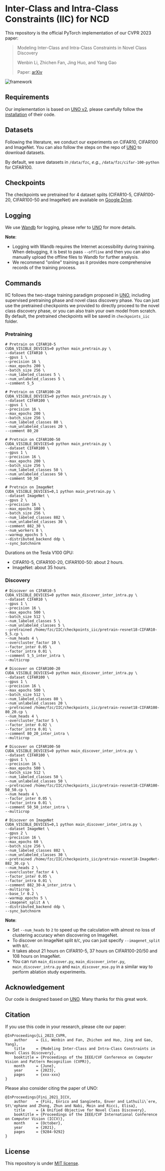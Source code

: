 # Inter-Class and Intra-Class Constraints (IIC) for NCD

This repository is the official PyTorch implementation of our CVPR 2023 paper:

> Modeling Inter-Class and Intra-Class Constraints in Novel Class Discovery
>
> Wenbin Li, Zhichen Fan, Jing Huo, and Yang Gao
>
> Paper: [arXiv](https://arxiv.org/abs/2210.03591)

![framework](images/framework.png)

## Requirements

Our implementation is based on [UNO v2](https://github.com/DonkeyShot21/UNO), please carefully follow the [installation](https://github.com/DonkeyShot21/UNO#installation) of their code.

## Datasets

Following the literature, we conduct our experiments on CIFAR10, CIFAR100 and ImageNet. You can also follow the steps on the repo of [UNO](https://github.com/DonkeyShot21/UNO#datasets) to download datasets.

By default, we save datasets in `/data/fzc`, $e.g.$, `/data/fzc/cifar-100-python` for CIFAR100.

## Checkpoints

The checkpoints we pretrained for 4 dataset splits (CIFAR10-5, CIFAR100-20, CIFAR100-50 and ImageNet) are available on [Google Drive](https://drive.google.com/drive/folders/1Nc7608ydfAQxODhrV_fqNUnkVpHDhzeA?usp=sharing).

## Logging

We use [Wandb](https://wandb.ai/site) for logging, please refer to [UNO](https://github.com/DonkeyShot21/UNO#logging) for more details.

**Note**: 

- Logging with Wandb requires the Internet accessibility during training. When debugging, it is best to pass `--offline` and then you can also manually upload the offline files to Wandb for further analysis. 
- We recommend "online" training as it provides more comprehensive records of the training process.

## Commands

IIC follows the two-stage training paradigm proposed in [UNO](https://github.com/DonkeyShot21/UNO), including supervised pretraining phase and novel class discovery phase. You can just use the pretrained checkpoints we provided to directly proceed to the novel class discovery phase, or you can also train your own model from scratch. By default, the pretrained checkpoints will be saved in `checkpoints_iic` folder.

### Pretraining

```shell
# Pretrain on CIFAR10-5
CUDA_VISIBLE_DEVICES=0 python main_pretrain.py \
--dataset CIFAR10 \
--gpus 1 \
--precision 16 \
--max_epochs 200 \
--batch_size 256 \
--num_labeled_classes 5 \
--num_unlabeled_classes 5 \
--comment 5_5

# Pretrain on CIFAR100-20
CUDA_VISIBLE_DEVICES=0 python main_pretrain.py \
--dataset CIFAR100 \
--gpus 1 \
--precision 16 \
--max_epochs 200 \
--batch_size 256 \
--num_labeled_classes 80 \
--num_unlabeled_classes 20 \
--comment 80_20

# Pretrain on CIFAR100-50
CUDA_VISIBLE_DEVICES=0 python main_pretrain.py \
--dataset CIFAR100 \
--gpus 1 \
--precision 16 \
--max_epochs 200 \
--batch_size 256 \
--num_labeled_classes 50 \
--num_unlabeled_classes 50 \
--comment 50_50

# Pretrain on ImageNet
CUDA_VISIBLE_DEVICES=0,1 python main_pretrain.py \
--dataset ImageNet \
--gpus 2 \
--precision 16 \
--max_epochs 100 \
--batch_size 256 \
--num_labeled_classes 882 \
--num_unlabeled_classes 30 \
--comment 882_30 \
--num_workers 8 \
--warmup_epochs 5 \
--distributed_backend ddp \
--sync_batchnorm
```

Durations on the Tesla V100 GPU:

- CIFAR10-5, CIFAR100-20, CIFAR100-50: about 2 hours.
- ImageNet: about 35 hours.

### Discovery

```shell
# Discover on CIFAR10-5
CUDA_VISIBLE_DEVICES=0 python main_discover_inter_intra.py \
--dataset CIFAR10 \
--gpus 1 \
--precision 16 \
--max_epochs 500 \
--batch_size 512 \
--num_labeled_classes 5 \
--num_unlabeled_classes 5 \
--pretrained /home/fzc/IIC/checkpoints_iic/pretrain-resnet18-CIFAR10-5_5.cp \
--num_heads 4 \
--overcluster_factor 10 \
--factor_inter 0.05 \
--factor_intra 0.01 \
--comment 5_5_inter_intra \
--multicrop

# Discover on CIFAR100-20
CUDA_VISIBLE_DEVICES=0 python main_discover_inter_intra.py \
--dataset CIFAR100 \
--gpus 1 \
--precision 16 \
--max_epochs 500 \
--batch_size 512 \
--num_labeled_classes 80 \
--num_unlabeled_classes 20 \
--pretrained /home/fzc/IIC/checkpoints_iic/pretrain-resnet18-CIFAR100-80_20.cp \
--num_heads 4 \
--overcluster_factor 5 \
--factor_inter 0.02 \
--factor_intra 0.01 \
--comment 80_20_inter_intra \
--multicrop

# Discover on CIFAR100-50
CUDA_VISIBLE_DEVICES=0 python main_discover_inter_intra.py \
--dataset CIFAR100 \
--gpus 1 \
--precision 16 \
--max_epochs 500 \
--batch_size 512 \
--num_labeled_classes 50 \
--num_unlabeled_classes 50 \
--pretrained /home/fzc/IIC/checkpoints_iic/pretrain-resnet18-CIFAR100-50_50.cp \
--num_heads 4 \
--factor_inter 0.05 \
--factor_intra 0.01 \
--comment 50_50_inter_intra \
--multicrop

# Discover on ImageNet
CUDA_VISIBLE_DEVICES=0,1 python main_discover_inter_intra.py \
--dataset ImageNet \
--gpus 2 \
--precision 16 \
--max_epochs 60 \
--batch_size 256 \
--num_labeled_classes 882 \
--num_unlabeled_classes 30 \
--pretrained /home/fzc/IIC/checkpoints_iic/pretrain-resnet18-ImageNet-882_30.cp \
--num_heads 2 \
--overcluster_factor 4 \
--factor_inter 0.05 \
--factor_intra 0.01 \
--comment 882_30-A_inter_intra \
--multicrop \
--base_lr 0.2 \
--warmup_epochs 5 \
--imagenet_split A \
--distributed_backend ddp \
--sync_batchnorm
```

**Note**: 

- Set `--num_heads` to `2` to speed up the calculation with almost no loss of clustering accuracy when discovering on ImageNet.
- To discover on ImageNet split `B`/`C`, you can just specify `--imagenet_split` with `B`/`C`.
- It takes about 21 hours on CIFAR10-5, 37 hours on CIFAR100-20/50 and 108 hours on ImageNet.
- You can run `main_discover.py`, `main_discover_inter.py`, `main_discover_intra.py` and `main_discover_mse.py` in a similar way to perform ablation study experiments.

## Acknowledgement

Our code is designed based on [UNO](https://github.com/DonkeyShot21/UNO). Many thanks for this great work. 

## Citation
If you use this code in your research, please cite our paper:
```
@InProceedings{Li_2023_CVPR,
    author    = {Li, Wenbin and Fan, Zhichen and Huo, Jing and Gao, Yang},
    title     = {Modeling Inter-Class and Intra-Class Constraints in Novel Class Discovery},
    booktitle = {Proceedings of the IEEE/CVF Conference on Computer Vision and Pattern Recognition (CVPR)},
    month     = {June},
    year      = {2023},
    pages     = {xxx-xxx}
}
```
Please also consider citing the paper of UNO:
```
@InProceedings{Fini_2021_ICCV,
    author    = {Fini, Enrico and Sangineto, Enver and Lathuili\`ere, St\'ephane and Zhong, Zhun and Nabi, Moin and Ricci, Elisa},
    title     = {A Unified Objective for Novel Class Discovery},
    booktitle = {Proceedings of the IEEE/CVF International Conference on Computer Vision (ICCV)},
    month     = {October},
    year      = {2021},
    pages     = {9284-9292}
}
```

## License

This repository is under [MIT license](https://github.com/FanZhichen/NCD-IIC/blob/main/LICENSE).